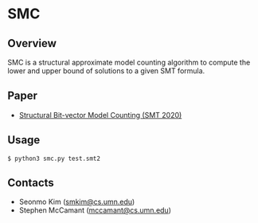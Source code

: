 # SMC

## Overview

SMC is a structural approximate model counting algorithm to compute the lower and upper bound of solutions to a given SMT formula.

## Paper

* [Structural Bit-vector Model Counting (SMT 2020)](http://ceur-ws.org/Vol-2854/short2.pdf)

## Usage

```
$ python3 smc.py test.smt2
```

## Contacts

* Seonmo Kim (smkim@cs.umn.edu)
* Stephen McCamant (mccamant@cs.umn.edu)
